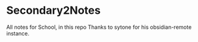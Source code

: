 # Secondary2Notes
All notes for School, in this repo
Thanks to sytone for his obsidian-remote instance.
